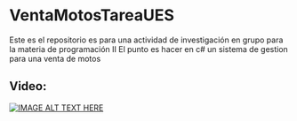 # VentaMotosTareaUES
Este es el repositorio es para una actividad de investigación en grupo para la materia de programación II
El punto es hacer en c# un sistema de gestion para una venta de motos

## Video:

[![IMAGE ALT TEXT HERE](https://img.youtube.com/vi/NnUV5LzO5a4/0.jpg)](https://www.youtube.com/watch?v=NnUV5LzO5a4)
